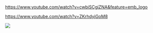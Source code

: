 <u>https://www.youtube.com/watch?v=cwbiSCgiZNA&feature=emb_logo</u>


https://www.youtube.com/watch?v=ZKrhdyjGoM8

![](Bildschirmfoto%202021-09-01%20um%2013.05.21.png)